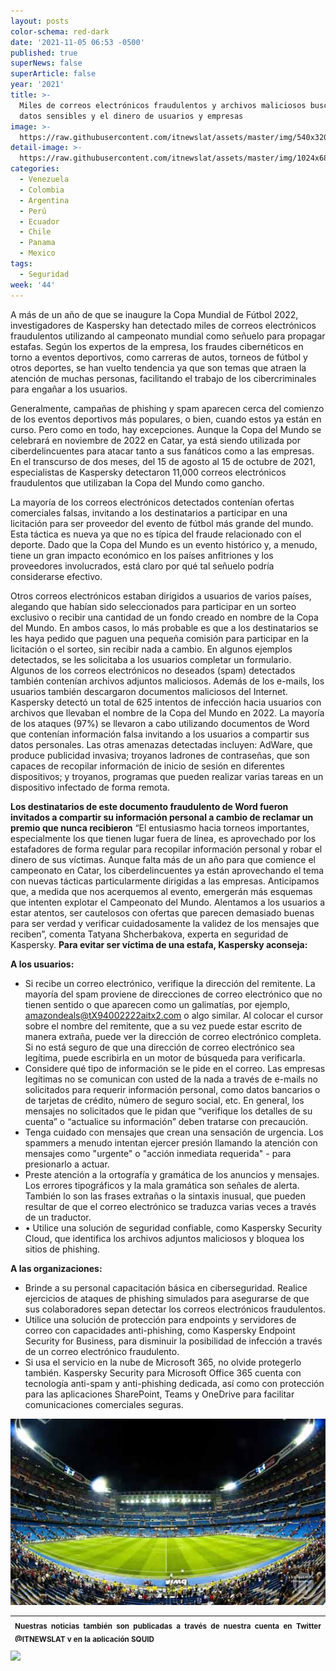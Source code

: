```yaml
---
layout: posts
color-schema: red-dark
date: '2021-11-05 06:53 -0500'
published: true
superNews: false
superArticle: false
year: '2021'
title: >-
  Miles de correos electrónicos fraudulentos y archivos maliciosos buscan robar
  datos sensibles y el dinero de usuarios y empresas
image: >-
  https://raw.githubusercontent.com/itnewslat/assets/master/img/540x320/Estadio-futbol-p.jpg
detail-image: >-
  https://raw.githubusercontent.com/itnewslat/assets/master/img/1024x680/Estadio-futbol-g.jpg
categories:
  - Venezuela
  - Colombia
  - Argentina
  - Perú
  - Ecuador
  - Chile
  - Panama
  - Mexico
tags:
  - Seguridad
week: '44'
---
```

A más de un año de que se inaugure la Copa Mundial de Fútbol 2022, investigadores de Kaspersky han detectado miles de correos electrónicos fraudulentos utilizando al campeonato mundial como señuelo para propagar estafas. Según los expertos de la empresa, los fraudes cibernéticos en torno a  eventos deportivos, como carreras de autos, torneos de fútbol y otros deportes, se han vuelto tendencia ya que son temas que atraen la atención de muchas personas, facilitando el trabajo de los cibercriminales para engañar a los usuarios.

Generalmente, campañas de phishing y spam aparecen cerca del comienzo de los eventos deportivos más populares, o bien, cuando estos ya están en curso. Pero como en todo, hay excepciones. Aunque la Copa del Mundo se celebrará en noviembre de 2022 en Catar, ya está siendo utilizada por ciberdelincuentes para atacar tanto a sus fanáticos como a las empresas. En el transcurso de dos meses, del 15 de agosto al 15 de octubre de 2021, especialistas de Kaspersky detectaron 11,000 correos electrónicos fraudulentos que utilizaban la Copa del Mundo como gancho.

La mayoría de los correos electrónicos detectados contenían ofertas comerciales falsas, invitando a los destinatarios a participar en una licitación para ser proveedor del evento de fútbol más grande del mundo. Esta táctica es nueva ya que no es típica del fraude relacionado con el deporte. Dado que la Copa del Mundo es un evento histórico y, a menudo, tiene un gran impacto económico en los países anfitriones y los proveedores involucrados, está claro por qué tal señuelo podría considerarse efectivo.

Otros correos electrónicos estaban dirigidos a usuarios de varios países, alegando que habían sido seleccionados para participar en un sorteo exclusivo o recibir una cantidad de un fondo creado en nombre de la Copa del Mundo. En ambos casos, lo más probable es que a los destinatarios se les haya pedido que paguen una pequeña comisión para participar en la licitación o el sorteo, sin recibir nada a cambio. En algunos ejemplos detectados, se les solicitaba a los usuarios completar un formulario.
Algunos de los correos electrónicos no deseados (spam) detectados también contenían archivos adjuntos maliciosos. Además de los e-mails, los usuarios también descargaron documentos maliciosos del Internet. Kaspersky detectó un total de 625 intentos de infección hacia usuarios con archivos que llevaban el nombre de la Copa del Mundo en 2022. La mayoría de los ataques (97%) se llevaron a cabo utilizando documentos de Word que contenían información falsa invitando a los usuarios a compartir sus datos personales. Las otras amenazas detectadas incluyen: AdWare, que produce publicidad invasiva; troyanos ladrones de contraseñas, que son capaces de recopilar información de inicio de sesión en diferentes dispositivos; y troyanos, programas que pueden realizar varias tareas en un dispositivo infectado de forma remota.

**Los destinatarios de este documento fraudulento de Word fueron invitados a compartir su información personal a cambio de reclamar un premio que nunca recibieron**
“El entusiasmo hacia torneos importantes, especialmente los que tienen lugar fuera de línea, es aprovechado por los estafadores de forma regular para recopilar información personal y robar el dinero de sus víctimas. Aunque falta más de un año para que comience el campeonato en Catar, los ciberdelincuentes ya están aprovechando el tema con nuevas tácticas particularmente dirigidas a las empresas. Anticipamos que, a medida que nos acerquemos al evento, emergerán más esquemas que intenten explotar el Campeonato del Mundo. Alentamos a los usuarios a estar atentos, ser cautelosos con ofertas que parecen demasiado buenas para ser verdad y verificar cuidadosamente la validez de los mensajes que reciben”, comenta Tatyana Shcherbakova, experta en seguridad de Kaspersky.
**Para evitar ser víctima de una estafa, Kaspersky aconseja:**

**A los usuarios:**

- Si recibe un correo electrónico, verifique la dirección del remitente. La mayoría del spam proviene de direcciones de correo electrónico que no tienen sentido o que aparecen como un galimatías, por ejemplo, amazondeals@tX94002222aitx2.com o algo similar. Al colocar el cursor sobre el nombre del remitente, que a su vez puede estar escrito de manera extraña, puede ver la dirección de correo electrónico completa. Si no está seguro de que una dirección de correo electrónico sea legítima, puede escribirla en un motor de búsqueda para verificarla.
- Considere qué tipo de información se le pide en el correo. Las empresas legítimas no se comunican con usted de la nada a través de e-mails no solicitados para requerir información personal, como datos bancarios o de tarjetas de crédito, número de seguro social, etc. En general, los mensajes no solicitados que le pidan que “verifique los detalles de su cuenta” o “actualice su información” deben tratarse con precaución.
- Tenga cuidado con mensajes que crean una sensación de urgencia. Los spammers a menudo intentan ejercer presión llamando la atención con mensajes como "urgente" o "acción inmediata requerida" - para presionarlo a actuar.
- Preste atención a la ortografía y gramática de los anuncios y mensajes. Los errores tipográficos y la mala gramática son señales de alerta. También lo son las frases extrañas o la sintaxis inusual, que pueden resultar de que el correo electrónico se traduzca varias veces a través de un traductor.
- • Utilice una solución de seguridad confiable, como Kaspersky Security Cloud, que identifica los archivos adjuntos maliciosos y bloquea los sitios de phishing.

**A las organizaciones:**

- Brinde a su personal capacitación básica en ciberseguridad. Realice ejercicios de ataques de phishing simulados para asegurarse de que sus colaboradores sepan detectar los correos electrónicos fraudulentos.
- Utilice una solución de protección para endpoints y servidores de correo con capacidades anti-phishing, como Kaspersky Endpoint Security for Business, para disminuir la posibilidad de infección a través de un correo electrónico fraudulento.
- Si usa el servicio en la nube de Microsoft 365, no olvide protegerlo también. Kaspersky Security para Microsoft Office 365 cuenta con tecnología anti-spam y anti-phishing dedicada, así como con protección para las aplicaciones SharePoint, Teams y OneDrive para facilitar comunicaciones comerciales seguras.

![](https://raw.githubusercontent.com/itnewslat/assets/master/img/540x320/Estadio-futbol-p.jpg)

<table style="height: 42px;" width="569">
<tbody>
<tr>
<td style="text-align: justify;"><sub><strong>Nuestras noticias también son publicadas a través de nuestra cuenta en Twitter <a href="https://twitter.com/itnewslat?lang=es">@ITNEWSLAT</a> y en la aplicación <a href="https://squidapp.co/en/">SQUID</a></strong></sub></td>
</tr>
</tbody>
</table>

<img src="https://tracker.metricool.com/c3po.jpg?hash=56f88a41e39ab42c063cc51676587a04"/>
